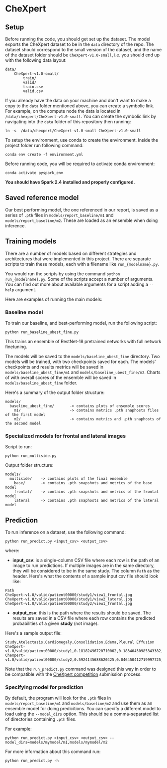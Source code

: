 # CheXpert

## Setup

Before running the code, you should get set up the dataset. The model exports the CheXpert dataset to be in the `data` directory
of the repo. The dataset should correspond to the small version of the dataset, and the name of the dataset folder should be `CheXpert-v1.0-small`,
i.e. you should end up with the following data layout:

```
data/
    CheXpert-v1.0-small/
        train/
        valid/
        train.csv
        valid.csv
```

If you already have the data on your machine and don't want to make a copy to the `data` folder mentioned above, you can create a symbolic link.
For example, on the compute node the data is located in `/data/chexpert/CheXpert-v1.0-small`. You can create the symbolic link by navigating
into the `data` folder of this repository then running:

```
ln -s  /data/chexpert/CheXpert-v1.0-small CheXpert-v1.0-small
```

To setup the environment, use conda to create the environment. Inside the project folder run following command:

```
conda env create -f environment.yml
```
Before running code, you will be required to activate conda environment:

```
conda activate pyspark_env
```

**You should have Spark 2.4 installed and properly configured.**

## Saved reference model

Our best performing model, the one referenced in our report, is saved as a
series of `.pth` files in `models/report_baseline/m1` and `models/report_baseline/m2`.
These are loaded as an ensemble when doing inference.

## Training models

There are a number of models based on different strategies and architectures that were
implemented in this project. There are separate scripts to train these models, each
with a filename like `run_{modelname}.py`.

You would run the scripts by using the command `python run_{modelname}.py`. Some of
the scripts accept a number of arguments. You can find out more about available
arguments for a script adding a `--help` argument.

Here are examples of running the main models:

### Baseline model

To train our baseline, and best-performing model, run the following script:

```
python run_baseline_ubest_fine.py
```

This trains an ensemble of RestNet-18 pretrained networks with full network finetuning.

The models will be saved to the `models/baseline_ubest_fine` directory. Two models will
be trained, with two checkpoints saved for each. The models' checkpoints and results metrics
will be saved in `models/baseline_ubest_fine/m1` and `models/baseline_ubest_fine/m2`.
Charts of with overall scores of the ensemble will be saved in `models/baseline_ubest_fine` folder.

Here's a summary of the output folder structure:

```
models/
  baseline_ubest_fine/       -> contains plots of ensemble scores
    m1/                      -> contains metrics .pth snaphosts files of the first model
    m2/                      -> contains metrics and .pth snaphosts of the second model
```

### Specialized models for frontal and lateral images

Script to run:

```
python run_multiside.py
```

Output folder structure:

```
models/
  multiside/    -> contains plots of the final ensemble
    base/       -> contains .pth snapshots and metrics of the base model
    frontal/    -> contains .pth snapshots and metrics of the frontal model
    lateral     -> contains .pth snaphosts and metrics of the lateral model
```


## Prediction

To run inference on a dataset, use the following command:

```
python run_predict.py <input_csv> <output_csv>
```
where:

- **input_csv**: is a single-column CSV file where each row is the path of an image to run predictions. If multiple images are in the same directory,
they will be considered to be in the same study. The column `Path` as the header.
Here's what the contents of a sample input csv file should look like:

```
Path
CheXpert-v1.0/valid/patient00000/study1/view1_frontal.jpg
CheXpert-v1.0/valid/patient00000/study1/view2_lateral.jpg
CheXpert-v1.0/valid/patient00000/study2/view1_frontal.jpg
```
- **output_csv**: this is the path where the results should be saved. The results are saved in a CSV file where each row contains the predicted
probabilities of a given **study** (not image).

Here's a sample output file:

```
Study,Atelectasis,Cardiomegaly,Consolidation,Edema,Pleural Effusion
CheXpert-v1.0/valid/patient00000/study1,0.18182496720710062,0.18340450985343382,0.3042422429595377,0.5247564316322378,0.43194501864211576
CheXpert-v1.0/valid/patient00000/study2,0.5924145688620425,0.046450412719997725,0.6075448519014384,0.17052412368729153,0.06505159298527952
```

Note that the `run_predict.py` command was designed this way in order to be
compatible with the [CheXpert competition](https://stanfordmlgroup.github.io/competitions/chexpert/) submission process.

### Specifying model for prediction

By default, the program will look for the `.pth` files in `models/report_baseline/m1` and `models/baseline/m2` and use them as an ensemble model for doing predicitions. You can specify
a different model to load using the `--model_dirs` option. This should be a comma-separated list of directories containing `.pth` files.

For example:

```
python run_predict.py <input_csv> <output_csv> --model_dirs=models/mymodel/m1,models/mymodel/m2
```


For more information about this command run:

```
python run_predict.py -h
```
